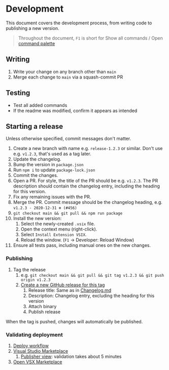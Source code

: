# Development

This document covers the development process, from writing code to publishing a new version.

> Throughout the document, `F1` is short for Show all commands / Open [command palette](https://code.visualstudio.com/api/ux-guidelines/command-palette)

## Writing

1. Write your change on any branch other than `main`
1. Merge each change to `main` via a squash-commit PR

## Testing

-   Test all added commands
-   If the readme was modified, confirm it appears as intended

## Starting a release

Unless otherwise specified, commit messages don't matter.

1. Create a new branch with name e.g. `release-1.2.3` or similar. Don't use e.g. `v1.2.3`, that's used as a tag later.
1. Update the changelog.
1. Bump the version in `package.json`
1. Run `npm i` to update `package-lock.json`
1. Commit the changes.
1. Open a PR. For style, the title of the PR should be e.g. `v1.2.3`. The PR description should contain the changelog entry, including the heading for this version.
1. Fix any remaining issues with the PR.
1. Merge the PR. Commit message should be the changelog heading, e.g. `v1.2.3 - 2020-12-31 ❄️ (#456)`
1. `git checkout main && git pull && npm run package`
1. Install the new version:
    1. Select the newly-created `.vsix` file.
    1. Open the context menu (right-click).
    1. Select `Install Extension VSIX`.
    1. Reload the window. (`F1` -> Developer: Reload Window)
1. Ensure all tests pass, including manual ones on the new changes.

### Publishing

1. Tag the release
    1. e.g. `git checkout main && git pull && git tag v1.2.3 && git push origin v1.2.3`
    1. [Create a new GitHub release for this tag](https://github.com/mark-wiemer/vscode-autohotkey-plus-plus/tags)
        1. Release title: Same as in [Changelog.md](../Changelog.md)
        1. Description: Changelog entry, excluding the heading for this version
        1. Attach binary
        1. Publish release

When the tag is pushed, changes will automatically be published.

### Validating deployment

1. [Deploy workflow](https://github.com/mark-wiemer/ahkpp/actions/workflows/deploy.yml)
1. [Visual Studio Marketplace](https://marketplace.visualstudio.com/items?itemName=mark-wiemer.vscode-autohotkey-plus-plus)
    1. [Publisher view](https://marketplace.visualstudio.com/manage/publishers/mark-wiemer): validation takes about 5 minutes
1. [Open VSX Marketplace](https://open-vsx.org/extension/mark-wiemer/vscode-autohotkey-plus-plus)
